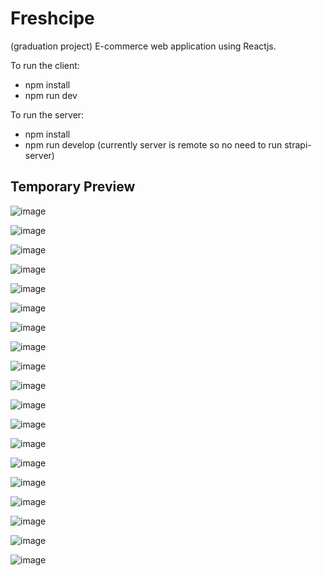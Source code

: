# Freshcipe

(graduation project)
E-commerce web application using Reactjs.

To run the client:
- npm install
- npm run dev

To run the server:
- npm install
- npm run develop
(currently server is remote so no need to run strapi-server)


## Temporary Preview

![image](https://github.com/NadaAlinour/freshcipe-react/assets/48387157/335d2034-79dd-4b43-8e82-81a200b2ec15)

![image](https://github.com/NadaAlinour/freshcipe-react/assets/48387157/5923353a-1715-4696-8802-bb09c4533e6d)

![image](https://github.com/NadaAlinour/freshcipe-react/assets/48387157/091fe376-8e29-4331-a891-eacdf6d2520e)

![image](https://github.com/NadaAlinour/freshcipe-react/assets/48387157/7c531653-6518-4969-9639-b35f7ca244ae)

![image](https://github.com/NadaAlinour/freshcipe-react/assets/48387157/4e34b30f-e7a3-437e-8753-970a1041de4f)

![image](https://github.com/NadaAlinour/freshcipe-react/assets/48387157/85fdf16a-92d9-4a6d-b998-31ec83263950)

![image](https://github.com/NadaAlinour/freshcipe-react/assets/48387157/d5a70fcc-31d5-4311-b5c9-11b48a04425e)

![image](https://github.com/NadaAlinour/freshcipe-react/assets/48387157/b9db16f6-6b99-4697-9083-d4bc27c3f9da)

![image](https://github.com/NadaAlinour/freshcipe-react/assets/48387157/2176c120-b8b3-47ee-99fe-0d711c51ffd6)

![image](https://github.com/NadaAlinour/freshcipe-react/assets/48387157/926210e2-2c26-4779-8864-930871e1439a)

![image](https://github.com/NadaAlinour/freshcipe-react/assets/48387157/e2ec2020-b426-4e45-ac47-08d02eb1938f)

![image](https://github.com/NadaAlinour/freshcipe-react/assets/48387157/9d6473c7-5d90-4348-b94c-e229007af1c3)

![image](https://github.com/NadaAlinour/freshcipe-react/assets/48387157/ecfabf72-b3a8-4d1f-8c25-e72cbd02bb58)

![image](https://github.com/NadaAlinour/freshcipe-react/assets/48387157/9a94c07a-dff3-4da2-9ddb-354306a527dd)

![image](https://github.com/NadaAlinour/freshcipe-react/assets/48387157/e6625a8c-dda5-4e0f-962e-170b8ff44f1d)

![image](https://github.com/NadaAlinour/freshcipe-react/assets/48387157/c92ece70-6e6b-4a70-8c5d-7d694bd98932)

![image](https://github.com/NadaAlinour/freshcipe-react/assets/48387157/9f57b550-7afe-45f9-be69-409dd6658602)

![image](https://github.com/NadaAlinour/freshcipe-react/assets/48387157/a6fa12f0-e3a3-4b03-b619-9cafbcf9a7b0)

![image](https://github.com/NadaAlinour/freshcipe-react/assets/48387157/382891f6-0ac5-4d2f-b874-835dee8c7f88)
















